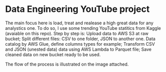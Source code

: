 # Data Engineering YouTube project

The main focus here is load, treat and realease a high great data for any analystics one. To do so, I use some trending YouTube statitics from Kaggle (avaiable on this repo). Step by step is: Upload data to AWS S3 at raw bucket; Split different files: CSV to one folder, JSON to another one. Data catalog by AWS Glue, define columns types for example; Transform CSV and JSON (unested data) data using AWS Lambda to Parquet file; Save cleaned data on new bucket ready to be used.

The flow of the process is illustrated on the image attached.